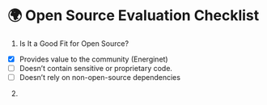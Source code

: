 # 🌍 Open Source Evaluation Checklist

1) Is It a Good Fit for Open Source?

* [x] Provides value to the community (Energinet)
* [ ] Doesn’t contain sensitive or proprietary code.
* [ ] Doesn’t rely on non-open-source dependencies

2)
